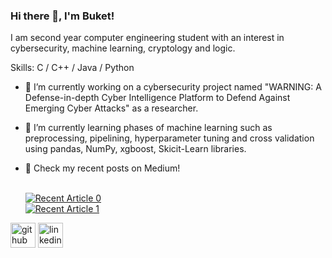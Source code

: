### Hi there 👋, I'm Buket!
I am second year computer engineering student with an interest in cybersecurity, machine learning, cryptology and logic.

Skills: C / C++ / Java / Python 

- 🔭 I’m currently working on a cybersecurity project named "WARNING: A Defense-in-depth Cyber Intelligence Platform to Defend Against Emerging Cyber Attacks" as a researcher.
 
- 🌱 I’m currently learning phases of machine learning such as preprocessing, pipelining, hyperparameter tuning and cross validation using pandas, NumPy, xgboost, Skicit-Learn libraries. 

- 📝 Check my recent posts on Medium! 

    <br> <a target="_blank" href="https://github-readme-medium-recent-article.vercel.app/medium/@buketgencaydin/0"><img src="https://github-readme-medium-recent-article.vercel.app/medium/@buketgencaydin/0" alt="Recent Article 0"></a>
     <br> <a target="_blank" href="https://github-readme-medium-recent-article.vercel.app/medium/@buketgencaydin/1"><img src="https://github-readme-medium-recent-article.vercel.app/medium/@buketgencaydin/1" alt="Recent Article 1"></a>



[<img src='https://cdn.jsdelivr.net/npm/simple-icons@3.0.1/icons/github.svg' alt='github' height='40'>](https://github.com/buketgencaydin)  [<img src='https://cdn.jsdelivr.net/npm/simple-icons@3.0.1/icons/linkedin.svg' alt='linkedin' height='40'>](https://www.linkedin.com/in/https://www.linkedin.com/in/buketgencaydin//)  



